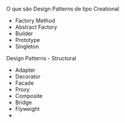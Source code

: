 O que são Design Patterns de tipo Creational
* Factory Method
* Abstract Factory
* Builder
* Prototype
* Singleton
  
Design Patterns - Structural
* Adapter
* Decorator
* Facade
* Proxy
* Composite
* Bridge
* Flyweight
* 
